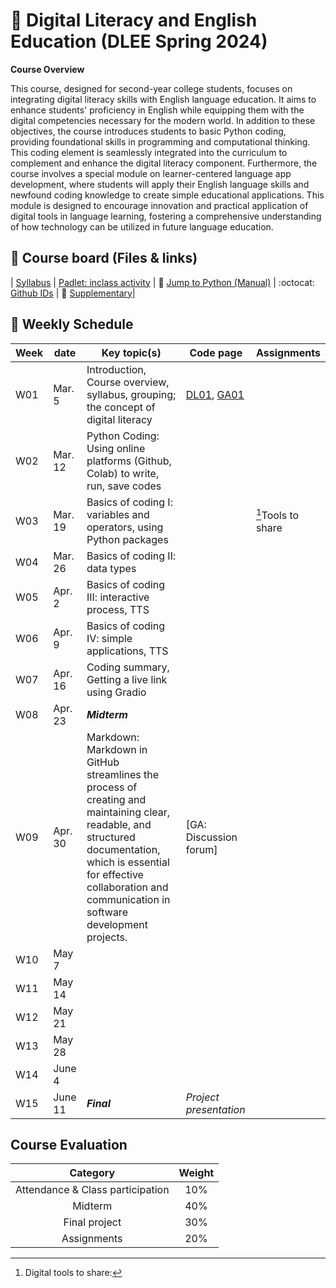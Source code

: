 # 🌿 Digital Literacy and English Education (DLEE Spring 2024)
**Course Overview**

This course, designed for second-year college students, focuses on integrating digital literacy skills with English language education. It aims to enhance students' proficiency in English while equipping them with the digital competencies necessary for the modern world. In addition to these objectives, the course introduces students to basic Python coding, providing foundational skills in programming and computational thinking. This coding element is seamlessly integrated into the curriculum to complement and enhance the digital literacy component. Furthermore, the course involves a special module on learner-centered language app development, where students will apply their English language skills and newfound coding knowledge to create simple educational applications. This module is designed to encourage innovation and practical application of digital tools in language learning, fostering a comprehensive understanding of how technology can be utilized in future language education.

## 🔶 Course board (Files & links)
| [Syllabus]() | [Padlet: inclass activity](https://padlet.com/mirankim316/DLEES24) | 📘 [Jump to Python (Manual)](https://wikidocs.net/5) | :octocat: [Github IDs](https://docs.google.com/spreadsheets/d/1rcJ6c2BuAIbodEft7ZUsgwFOwiNK9nO2siZ6VUAgcgI/edit?usp=sharing) | 🌱 
[Supplementary](https://wikidocs.net/book/14141)|

## 🔶 Weekly Schedule

|Week|date|Key topic(s)|Code page|Assignments|
|--|--|--|--|--|
|W01|Mar. 5|Introduction, Course overview, syllabus, grouping; the concept of digital literacy|[DL01](), [GA01]()||
|W02|Mar. 12|Python Coding: Using online platforms (Github, Colab) to write, run, save codes|||
|W03|Mar. 19|Basics of coding I: variables and operators, using Python packages||[^1]Tools to share|
|W04|Mar. 26|Basics of coding II: data types|||
|W05|Apr. 2|Basics of coding III: interactive process, TTS|||
|W06|Apr. 9|Basics of coding IV: simple applications, TTS|||
|W07|Apr. 16|Coding summary, Getting a live link using Gradio|||
|W08|Apr. 23|**_Midterm_**||||
|W09|Apr. 30|Markdown: Markdown in GitHub streamlines the process of creating and maintaining clear, readable, and structured documentation, which is essential for effective collaboration and communication in software development projects.|[GA: Discussion forum]||
|W10|May 7|||||
|W11|May 14||||
|W12|May 21||||
|W13|May 28||||
|W14|June 4||||
|W15|June 11|**_Final_**|_Project presentation_|||

## Course Evaluation

|Category| Weight|
|:--:|:--:|
|Attendance & Class participation| 10% |
|Midterm|40%|
|Final project|30%|
|Assignments|20%|


[^1]: Digital tools to share: 

